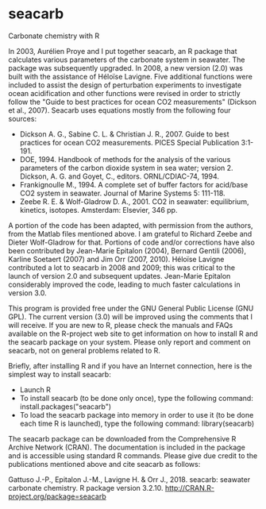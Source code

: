 seacarb
=======

Carbonate chemistry with R

In 2003, Aurélien Proye and I put together seacarb, an R package that calculates various parameters of the carbonate system in seawater. The package was subsequently upgraded. In 2008, a new version (2.0) was built with the assistance of Héloïse Lavigne. Five additional functions were included to assist the design of perturbation experiments to investigate ocean acidification and other functions were revised in order to strictly follow the "Guide to best practices for ocean CO2 measurements" (Dickson et al., 2007). Seacarb uses equations mostly from the following four sources:

- Dickson A. G., Sabine C. L. & Christian J. R., 2007. Guide to best practices for ocean CO2 measurements. PICES Special Publication 3:1-191.
- DOE, 1994. Handbook of methods for the analysis of the various parameters of the carbon dioxide system in sea water; version 2. Dickson, A. G. and Goyet, C., editors. ORNL/CDIAC-74, 1994.
- Frankignoulle M., 1994. A complete set of buffer factors for acid/base CO2 system in seawater. Journal of Marine Systems 5: 111-118.
- Zeebe R. E. & Wolf-Gladrow D. A., 2001. CO2 in seawater: equilibrium, kinetics, isotopes. Amsterdam: Elsevier, 346 pp.

A portion of the code has been adapted, with permission from the authors, from the Matlab files mentioned above. I am grateful to Richard Zeebe and Dieter Wolf-Gladrow for that. Portions of code and/or corrections have also been contributed by Jean-Marie Epitalon (2004), Bernard Gentili (2006), Karline Soetaert (2007) and Jim Orr (2007, 2010). Héloïse Lavigne contributed a lot to seacarb in 2008 and 2009; this was critical to the launch of version 2.0 and subsequent updates. Jean-Marie Epitalon considerably improved the code, leading to much faster calculations in version 3.0.

This program is provided free under the GNU General Public License (GNU GPL). The current version (3.0) will be improved using the comments that I will receive. If you are new to R, please check the manuals and FAQs available on the R-project web site to get information on how to install R and the seacarb package on your system. Please only report and comment on seacarb, not on general problems related to R.

Briefly, after installing R and if you have an Internet connection, here is the simplest way to install seacarb:

- Launch R
- To install seacarb (to be done only once), type the following command: install.packages("seacarb")
- To load the seacarb package into memory in order to use it (to be done each time R is launched), type the following command: library(seacarb)

The seacarb package can be downloaded from the Comprehensive R Archive Network (CRAN). The documentation is included in the package and is accessible using standard R commands. Please give due credit to the publications mentioned above and cite seacarb as follows:

Gattuso J.-P., Epitalon J.-M., Lavigne H. & Orr J., 2018. seacarb: seawater carbonate chemistry. R package version 3.2.10. http://CRAN.R-project.org/package=seacarb

